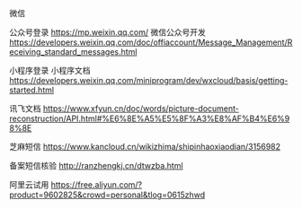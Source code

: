 微信

公众号登录 https://mp.weixin.qq.com/
微信公众号开发 https://developers.weixin.qq.com/doc/offiaccount/Message_Management/Receiving_standard_messages.html

小程序登录
小程序文档 https://developers.weixin.qq.com/miniprogram/dev/wxcloud/basis/getting-started.html

讯飞文档
https://www.xfyun.cn/doc/words/picture-document-reconstruction/API.html#%E6%8E%A5%E5%8F%A3%E8%AF%B4%E6%98%8E

芝麻短信
https://www.kancloud.cn/wikizhima/shipinhaoxiaodian/3156982

备案短信核验
http://ranzhengkj.cn/dtwzba.html

阿里云试用
https://free.aliyun.com/?product=9602825&crowd=personal&tlog=0615zhwd